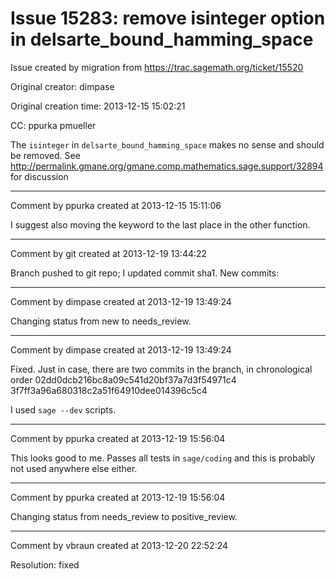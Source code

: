 # Issue 15283: remove isinteger option in delsarte_bound_hamming_space

Issue created by migration from https://trac.sagemath.org/ticket/15520

Original creator: dimpase

Original creation time: 2013-12-15 15:02:21

CC:  ppurka pmueller

The `isinteger` in `delsarte_bound_hamming_space` makes no sense and should be removed.
See http://permalink.gmane.org/gmane.comp.mathematics.sage.support/32894 for discussion


---

Comment by ppurka created at 2013-12-15 15:11:06

I suggest also moving the keyword to the last place in the other function.


---

Comment by git created at 2013-12-19 13:44:22

Branch pushed to git repo; I updated commit sha1. New commits:


---

Comment by dimpase created at 2013-12-19 13:49:24

Changing status from new to needs_review.


---

Comment by dimpase created at 2013-12-19 13:49:24

Fixed. 
Just in case, there are two commits in the branch, in chronological order
02dd0dcb216bc8a09c541d20bf37a7d3f54971c4
3f7ff3a96a680318c2a51f64910dee014396c5c4

I used `sage --dev` scripts.


---

Comment by ppurka created at 2013-12-19 15:56:04

This looks good to me. Passes all tests in `sage/coding` and this is probably not used anywhere else either.


---

Comment by ppurka created at 2013-12-19 15:56:04

Changing status from needs_review to positive_review.


---

Comment by vbraun created at 2013-12-20 22:52:24

Resolution: fixed
